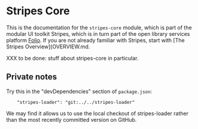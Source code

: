 Stripes Core
============

This is the documentation for the `stripes-core` module, which is part of the modular UI toolkit Stripes, which is in turn part of the open library services platform [Folio](http://www.folio.org/). If you are not already familiar with Stripes, start with [The Stripes Overview](OVERVIEW.md.

XXX to be done: stuff about stripes-core in particular.


Private notes
-------------

Try this in the "devDependencies" section of `package.json`:

        "stripes-loader": "git:../../stripes-loader"

We may find it allows us to use the local checkout of stripes-loader rather than the most recently committed version on GitHub.

